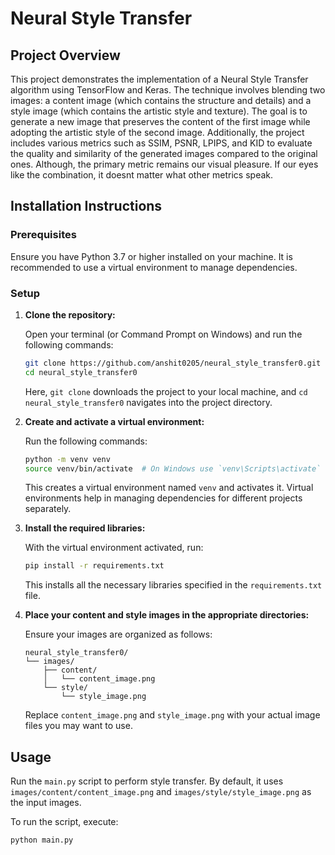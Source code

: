 # Neural Style Transfer

## Project Overview

This project demonstrates the implementation of a Neural Style Transfer algorithm using TensorFlow and Keras. The technique involves blending two images: a content image (which contains the structure and details) and a style image (which contains the artistic style and texture). The goal is to generate a new image that preserves the content of the first image while adopting the artistic style of the second image. Additionally, the project includes various metrics such as SSIM, PSNR, LPIPS, and KID to evaluate the quality and similarity of the generated images compared to the original ones. Although, the primary metric remains our visual pleasure. If our eyes like the combination, it doesnt matter what other metrics speak. 

## Installation Instructions

### Prerequisites

Ensure you have Python 3.7 or higher installed on your machine. It is recommended to use a virtual environment to manage dependencies.

### Setup

1. **Clone the repository:**

    Open your terminal (or Command Prompt on Windows) and run the following commands:
    ```sh
    git clone https://github.com/anshit0205/neural_style_transfer0.git
    cd neural_style_transfer0
    ```

    Here, `git clone` downloads the project to your local machine, and `cd neural_style_transfer0` navigates into the project directory.

2. **Create and activate a virtual environment:**

    Run the following commands:
    ```sh
    python -m venv venv
    source venv/bin/activate  # On Windows use `venv\Scripts\activate`
    ```

    This creates a virtual environment named `venv` and activates it. Virtual environments help in managing dependencies for different projects separately.

3. **Install the required libraries:**

    With the virtual environment activated, run:
    ```sh
    pip install -r requirements.txt
    ```

    This installs all the necessary libraries specified in the `requirements.txt` file.

4. **Place your content and style images in the appropriate directories:**

    Ensure your images are organized as follows:
    ```
    neural_style_transfer0/
    └── images/
        ├── content/
        │   └── content_image.png
        └── style/
            └── style_image.png
    ```

    Replace `content_image.png` and `style_image.png` with your actual image files you may want to use.
   
## Usage

Run the `main.py` script to perform style transfer. By default, it uses `images/content/content_image.png` and `images/style/style_image.png` as the input images.

To run the script, execute:
```sh
python main.py
